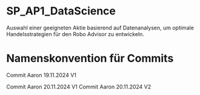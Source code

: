 # SP_AP1_DataScience
Auswahl einer geeigneten Aktie basierend auf Datenanalysen, um optimale Handelsstrategien für den Robo Advisor zu entwickeln.

# Namenskonvention für Commits

Commit Aaron 19.11.2024 V1 

Commit Aaron 20.11.2024 V1
Commit Aaron 20.11.2024 V2